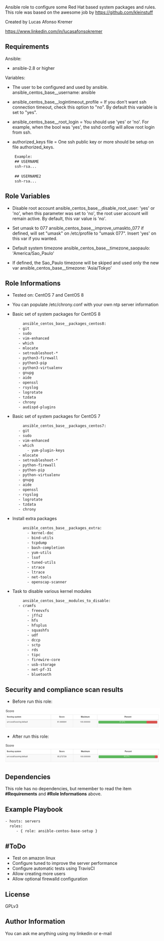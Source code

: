 Ansible role to configure some Red Hat based system packages and rules.
This role was based on the awesome job by https://github.com/kleinstuff

Created by Lucas Afonso Kremer

https://www.linkedin.com/in/lucasafonsokremer

Requirements
------------

Ansible:

* ansible-2.8 or higher

Variables:

* The user to be configured and used by ansible.
        ansible_centos_base__username: ansible

* ansible_centos_base__logintimeout_profile = If you don't want ssh connection timeout, check this option to "no". By default this variable is set to "yes".

* ansible_centos_base__root_login = You should use 'yes' or 'no'. For example, when the bool was 'yes', the sshd config will allow root login from ssh.

* authorized_keys file = One ssh public key or more should be setup on file authorized_keys.
       

       Example:
       ## USERNAME
       ssh-rsa...

       ## USERNAME2
       ssh-rsa...

Role Variables
--------------

* Disable root account
        ansible_centos_base__disable_root_user: 'yes' or 'no', when this parameter was set to 'no', the root user account will remain active. By default, this var value is 'no'.

* Set umask to 077
        ansible_centos_base__improve_umaskto_077 if defined, will set "umask" on /etc/profile to "umask 077". Insert 'yes' on this var if you wanted.

* Default system timezone
        ansible_centos_base__timezone_saopaulo: 'America/Sao_Paulo'

* If defined, the Sao_Paulo timezone will be skiped and used only the new var
        ansible_centos_base__timezone: 'Asia/Tokyo'


Role Informations
--------------

* Tested on: CentOS 7 and CentOS 8

* You can populate /etc/chrony.conf with your own ntp server information

* Basic set of system packages for CentOS 8

```        
        ansible_centos_base__packages_centos8:
  	  - git
  	  - sudo
  	  - vim-enhanced
  	  - which
 	  - mlocate
  	  - setroubleshoot-*
  	  - python3-firewall
  	  - python3-pip
  	  - python3-virtualenv
  	  - gnupg
  	  - aide
  	  - openssl
  	  - rsyslog
  	  - logrotate
  	  - tzdata
  	  - chrony
  	  - audispd-plugins
```

* Basic set of system packages for CentOS 7

```
        ansible_centos_base__packages_centos7:
  	  - git
  	  - sudo
  	  - vim-enhanced
  	  - which
          - yum-plugin-keys
 	  - mlocate
  	  - setroubleshoot-*
  	  - python-firewall
  	  - python-pip
  	  - python-virtualenv
  	  - gnupg
  	  - aide
  	  - openssl
  	  - rsyslog
  	  - logrotate
  	  - tzdata
  	  - chrony
```

* Install extra packages

```
        ansible_centos_base__packages_extra:
          - kernel-doc
          - bind-utils
          - tcpdump
          - bash-completion
          - yum-utils
          - lsof
          - tuned-utils
          - strace
          - ltrace
          - net-tools
          - openscap-scanner
```

*  Task to disable various kernel modules

```
        ansible_centos_base__modules_to_disable:
  	  - cramfs
          - freevxfs
          - jffs2
          - hfs
          - hfsplus
          - squashfs
          - udf
          - dccp
          - sctp
          - rds
          - tipc
          - firewire-core
          - usb-storage
          - net-pf-31
          - bluetooth
```

Security and compliance scan results
------------------------------------

* Before run this role:

![before_scan](images/openscap_before.png)

* After run this role:

![after_scan](images/openscap_after.png)

Dependencies
------------

This role has no dependencies, but remember to read the item **#Requirements** and **#Role Informations** above.

Example Playbook
----------------

    - hosts: servers
      roles:
         - { role: ansible-centos-base-setup }

#ToDo
-----
 - Test on amazon linux
 - Configure tuned to improve the server performance
 - Configure automatic tests using TravisCI
 - Allow creating more users
 - Allow optional firewalld configuration

License
-------

GPLv3

Author Information
------------------

You can ask me anything using my linkedin or e-mail
